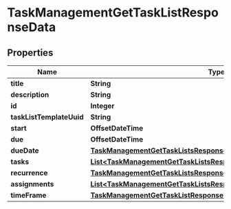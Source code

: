 

# TaskManagementGetTaskListResponseData


## Properties

| Name | Type | Description | Notes |
|------------ | ------------- | ------------- | -------------|
|**title** | **String** |  |  |
|**description** | **String** |  |  |
|**id** | **Integer** |  |  |
|**taskListTemplateUuid** | **String** |  |  |
|**start** | **OffsetDateTime** |  |  |
|**due** | **OffsetDateTime** |  |  |
|**dueDate** | [**TaskManagementGetTaskListsResponseDataInnerDueDate**](TaskManagementGetTaskListsResponseDataInnerDueDate.md) |  |  |
|**tasks** | [**List&lt;TaskManagementGetTaskListsResponseDataInnerTasksInner&gt;**](TaskManagementGetTaskListsResponseDataInnerTasksInner.md) |  |  |
|**recurrence** | [**TaskManagementGetTaskListsResponseDataInnerRecurrence**](TaskManagementGetTaskListsResponseDataInnerRecurrence.md) |  |  |
|**assignments** | [**List&lt;TaskManagementGetTaskListsResponseDataInnerAssignmentsInner&gt;**](TaskManagementGetTaskListsResponseDataInnerAssignmentsInner.md) |  |  |
|**timeFrame** | [**TaskManagementGetTaskListResponseDataTimeFrame**](TaskManagementGetTaskListResponseDataTimeFrame.md) |  |  [optional] |



